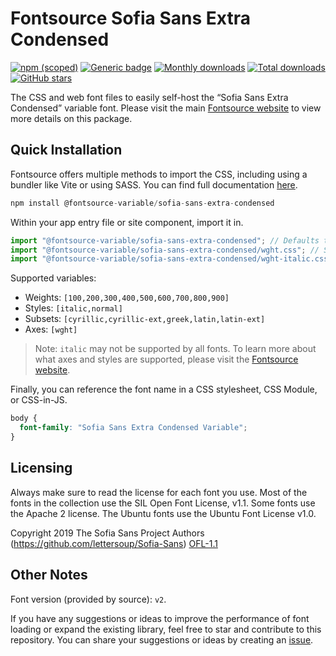 # Fontsource Sofia Sans Extra Condensed

[![npm (scoped)](https://img.shields.io/npm/v/@fontsource-variable/sofia-sans-extra-condensed?color=brightgreen)](https://www.npmjs.com/package/@fontsource-variable/sofia-sans-extra-condensed) [![Generic badge](https://img.shields.io/badge/fontsource-passing-brightgreen)](https://github.com/fontsource/fontsource) [![Monthly downloads](https://badgen.net/npm/dm/@fontsource-variable/sofia-sans-extra-condensed)](https://github.com/fontsource/fontsource) [![Total downloads](https://badgen.net/npm/dt/@fontsource-variable/sofia-sans-extra-condensed)](https://github.com/fontsource/fontsource) [![GitHub stars](https://img.shields.io/github/stars/fontsource/fontsource.svg?style=social&label=Star)](https://github.com/fontsource/fontsource/stargazers)

The CSS and web font files to easily self-host the “Sofia Sans Extra Condensed” variable font. Please visit the main [Fontsource website](https://fontsource.org/fonts/sofia-sans-extra-condensed) to view more details on this package.

## Quick Installation

Fontsource offers multiple methods to import the CSS, including using a bundler like Vite or using SASS. You can find full documentation [here](https://fontsource.org/docs/getting-started/introduction).

```javascript
npm install @fontsource-variable/sofia-sans-extra-condensed
```

Within your app entry file or site component, import it in.

```javascript
import "@fontsource-variable/sofia-sans-extra-condensed"; // Defaults to wght axis
import "@fontsource-variable/sofia-sans-extra-condensed/wght.css"; // Specify axis
import "@fontsource-variable/sofia-sans-extra-condensed/wght-italic.css"; // Specify axis and style
```

Supported variables:
- Weights: `[100,200,300,400,500,600,700,800,900]`
- Styles: `[italic,normal]`
- Subsets: `[cyrillic,cyrillic-ext,greek,latin,latin-ext]`
- Axes: `[wght]`

> Note: `italic` may not be supported by all fonts. To learn more about what axes and styles are supported, please visit the [Fontsource website](https://fontsource.org/fonts/sofia-sans-extra-condensed).

Finally, you can reference the font name in a CSS stylesheet, CSS Module, or CSS-in-JS.

```css
body {
  font-family: "Sofia Sans Extra Condensed Variable";
}
```

## Licensing
Always make sure to read the license for each font you use. Most of the fonts in the collection use the SIL Open Font License, v1.1. Some fonts use the Apache 2 license. The Ubuntu fonts use the Ubuntu Font License v1.0.

Copyright 2019 The Sofia Sans Project Authors (https://github.com/lettersoup/Sofia-Sans)
[OFL-1.1](https://openfontlicense.org)

## Other Notes
Font version (provided by source): `v2`.

If you have any suggestions or ideas to improve the performance of font loading or expand the existing library, feel free to star and contribute to this repository. You can share your suggestions or ideas by creating an [issue](https://github.com/fontsource/fontsource/issues).